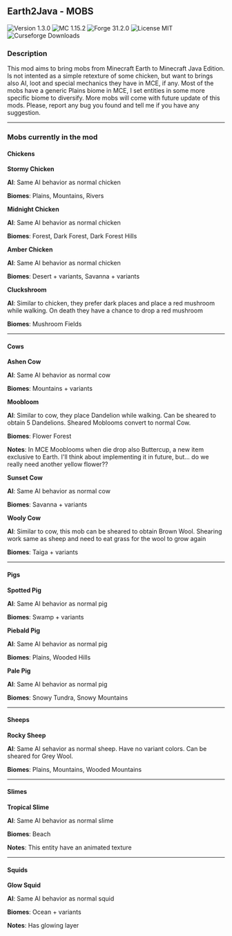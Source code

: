 ## Earth2Java - MOBS

![Version 1.3.0](https://img.shields.io/badge/Version-1.3.0-brightgreen)
![MC 1.15.2](https://img.shields.io/badge/MC-1.15.2-blue)
![Forge 31.2.0](https://img.shields.io/badge/Forge-31.2.0-blue)
![License MIT](https://img.shields.io/badge/License-MIT-blue)
![Curseforge Downloads](https://img.shields.io/badge/dynamic/json?color=6441a5&label=Curseforge&query=%24.downloadCount&suffix=%20Downloads&url=https%3A%2F%2Faddons-ecs.forgesvc.net%2Fapi%2Fv2%2Faddon%2F387396)
### Description
This mod aims to bring mobs from Minecraft Earth to Minecraft Java Edition. Is not intented as a simple retexture of some chicken, but want to brings also AI, loot and special mechanics they have in MCE, if any.
Most of the mobs have a generic Plains biome in MCE, I set entities in some more specific biome to diversify.
More mobs will come with future update of this mods. 
Please, report any bug you found and tell me if you have any suggestion.

---

### Mobs currently in the mod


#### Chickens
**Stormy Chicken**

**AI**: Same AI behavior as normal chicken

**Biomes**: Plains, Mountains, Rivers

**Midnight Chicken**

**AI**: Same AI behavior as normal chicken

**Biomes**: Forest, Dark Forest, Dark Forest Hills

**Amber Chicken**

**AI**: Same AI behavior as normal chicken

**Biomes**: Desert + variants, Savanna + variants

**Cluckshroom**

**AI**: Similar to chicken, they prefer dark places and place a red mushroom while walking. On death they have a chance to drop a red mushroom

**Biomes**: Mushroom Fields

---

#### Cows

**Ashen Cow**

**AI**: Same AI behavior as normal cow

**Biomes**: Mountains + variants

**Moobloom**

**AI**: Similar to cow, they place Dandelion while walking. Can be sheared to obtain 5 Dandelions. Sheared Moblooms convert to normal Cow.

**Biomes**: Flower Forest

**Notes**: In MCE Mooblooms when die drop also Buttercup, a new item exclusive to Earth. I'll think about implementing it in future, but... do we really need another yellow flower??

**Sunset Cow**

**AI**: Same AI behavior as normal cow

**Biomes**: Savanna + variants

**Wooly Cow**

**AI**: Similar to cow, this mob can be sheared to obtain Brown Wool. Shearing work same as sheep and need to eat grass for the wool to grow again

**Biomes**: Taiga + variants

---

#### Pigs

**Spotted Pig**

**AI**: Same AI behavior as normal pig

**Biomes**: Swamp + variants

**Piebald Pig**

**AI**: Same AI behavior as normal pig

**Biomes**: Plains, Wooded Hills

**Pale Pig**

**AI**: Same AI behavior as normal pig

**Biomes**: Snowy Tundra, Snowy Mountains

---

#### Sheeps

**Rocky Sheep**

**AI**: Same AI sehavior as normal sheep. Have no variant colors. Can be sheared for Grey Wool.

**Biomes**:  Plains, Mountains, Wooded Mountains

---

#### Slimes

**Tropical Slime**

**AI**: Same AI behavior as normal slime

**Biomes**: Beach

**Notes**: This entity have an animated texture

---

#### Squids
 
**Glow Squid**

**AI**: Same AI behavior as normal squid

**Biomes**: Ocean + variants

**Notes**: Has glowing layer